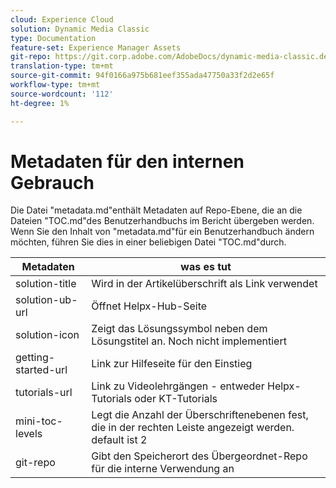 ```yaml
---
cloud: Experience Cloud
solution: Dynamic Media Classic
type: Documentation
feature-set: Experience Manager Assets
git-repo: https://git.corp.adobe.com/AdobeDocs/dynamic-media-classic.de-DE
translation-type: tm+mt
source-git-commit: 94f0166a975b681eef355ada47750a33f2d2e65f
workflow-type: tm+mt
source-wordcount: '112'
ht-degree: 1%

---
```



# Metadaten für den internen Gebrauch

Die Datei &quot;metadata.md&quot;enthält Metadaten auf Repo-Ebene, die an die Dateien &quot;TOC.md&quot;des Benutzerhandbuchs im Bericht übergeben werden. Wenn Sie den Inhalt von &quot;metadata.md&quot;für ein Benutzerhandbuch ändern möchten, führen Sie dies in einer beliebigen Datei &quot;TOC.md&quot;durch.

| Metadaten | was es tut |
|--- |--- |
| solution-title | Wird in der Artikelüberschrift als Link verwendet |
| solution-ub-url | Öffnet Helpx-Hub-Seite |
| solution-icon | Zeigt das Lösungssymbol neben dem Lösungstitel an. Noch nicht implementiert |
| getting-started-url | Link zur Hilfeseite für den Einstieg |
| tutorials-url | Link zu Videolehrgängen - entweder Helpx-Tutorials oder KT-Tutorials |
| mini-toc-levels | Legt die Anzahl der Überschriftenebenen fest, die in der rechten Leiste angezeigt werden. default ist 2 |
| git-repo | Gibt den Speicherort des Übergeordnet-Repo für die interne Verwendung an |
